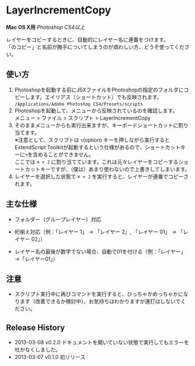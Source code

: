# LayerIncrementCopy

**Mac OS X用** _Photoshop CS4以上_

レイヤーをコピーするときに、自動的にレイヤー名に連番をつけます。  
「のコピー」と名前が勝手についてしまうのが煩わしい方、どうぞ使ってください。


## 使い方

1. Photoshopを起動する前にJSXファイルをPhotoshopの指定のフォルダにコピーします。エイリアス（ショートカット）でも反映されます。  
`/Applications/Adobe Photoshop CS4/Presets/scripts`
2. Photoshopを起動して、メニューから反映されているのを確認します。  
メニュー > ファイル > スクリプト > LayerIncrementCopy
3. そのままメニューからも実行出来ますが、キーボードショートカットに割り当てます。  
※注意として、スクリプトは `⌥`(option) キーを押しながら実行するとExtendScript Toolkitが起動するという仕様があるので、ショートカットキーに`⌥`を含めることができません。  
ここでは `⌘ + J` に割り当てています。これは元々レイヤーをコピーするショートカットキーですが、（僕は）あまり使わないので上書きしてしまいます。
4. レイヤーを選択した状態で `⌘ + J` を実行すると、レイヤーが連番でコピーされます。

## 主な仕様

- フォルダー（グループレイヤー）対応

- 桁揃え対応（例：「レイヤー 1」 → 「レイヤー 2」, 「レイヤー 01」 → 「レイヤー 02」）

- レイヤー名の最後が数字でない場合、自動で01を付ける（例：「レイヤー」→「レイヤー01」）


## 注意

- スクリプト実行中に再びコマンドを実行すると、ひっちゃかめっちゃかになります（改善できるか検討中）。お気持ちはわかりますが連打はしないでください。

## Release History

- 2013-03-08   v0.2.0 ドキュメントを開いていない状態で実行してもエラーを吐かなくしました。
- 2013-03-07   v0.1.0 初リリース